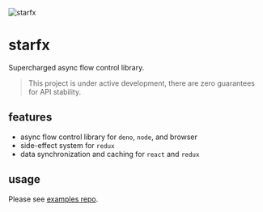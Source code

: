 ![starfx](https://erock.imgs.sh/starfx)

# starfx

Supercharged async flow control library.

> This project is under active development, there are zero guarantees for API
> stability.

## features

- async flow control library for `deno`, `node`, and browser
- side-effect system for `redux`
- data synchronization and caching for `react` and `redux`

## usage

Please see [examples repo](https://github.com/neurosnap/starfx-examples).
